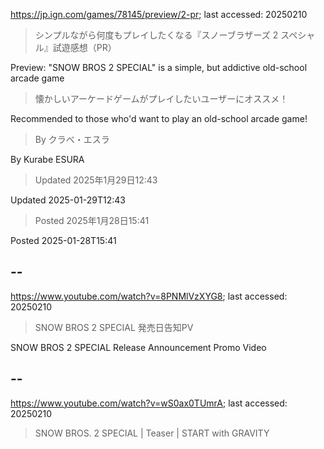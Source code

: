 https://jp.ign.com/games/78145/preview/2-pr; last accessed: 20250210

> シンプルながら何度もプレイしたくなる『スノーブラザーズ 2 スペシャル』試遊感想（PR）

Preview: "SNOW BROS 2 SPECIAL" is a simple, but addictive old-school arcade game

> 懐かしいアーケードゲームがプレイしたいユーザーにオススメ！

Recommended to those who'd want to play an old-school arcade game!

> By クラベ・エスラ 

By Kurabe ESURA

> Updated 2025年1月29日12:43

Updated 2025-01-29T12:43

> Posted 2025年1月28日15:41

Posted 2025-01-28T15:41

## --

https://www.youtube.com/watch?v=8PNMlVzXYG8; last accessed: 20250210

> SNOW BROS 2 SPECIAL 発売日告知PV 

SNOW BROS 2 SPECIAL Release Announcement Promo Video

## --

https://www.youtube.com/watch?v=wS0ax0TUmrA; last accessed: 20250210

>  SNOW BROS. 2 SPECIAL | Teaser | START with GRAVITY 